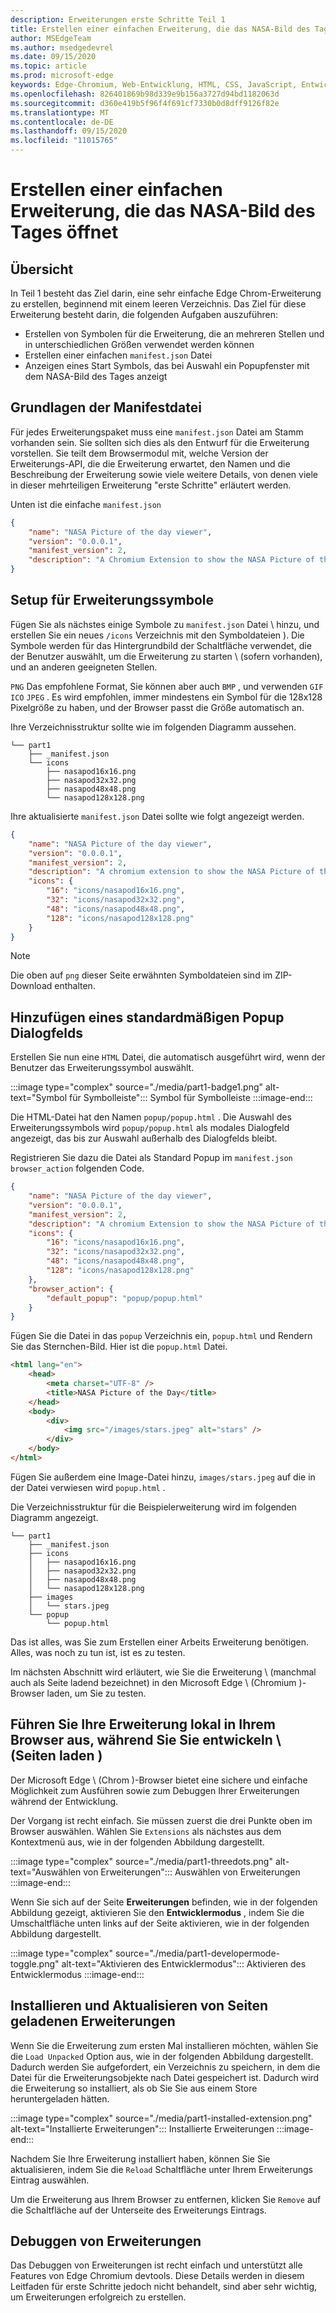 ```yaml
---
description: Erweiterungen erste Schritte Teil 1
title: Erstellen einer einfachen Erweiterung, die das NASA-Bild des Tages öffnet
author: MSEdgeTeam
ms.author: msedgedevrel
ms.date: 09/15/2020
ms.topic: article
ms.prod: microsoft-edge
keywords: Edge-Chromium, Web-Entwicklung, HTML, CSS, JavaScript, Entwickler, Erweiterungen
ms.openlocfilehash: 826401869b98d339e9b156a3727d94bd1182063d
ms.sourcegitcommit: d360e419b5f96f4f691cf7330b0d8dff9126f82e
ms.translationtype: MT
ms.contentlocale: de-DE
ms.lasthandoff: 09/15/2020
ms.locfileid: "11015765"
---
```

# Erstellen einer einfachen Erweiterung, die das NASA-Bild des Tages öffnet 
 
<!--  
[Completed Extension Package Source for This Part][ArchiveExtensionGettingStartedPart1]  
-->  

## Übersicht  

In Teil 1 besteht das Ziel darin, eine sehr einfache Edge Chrom-Erweiterung zu erstellen, beginnend mit einem leeren Verzeichnis.  Das Ziel für diese Erweiterung besteht darin, die folgenden Aufgaben auszuführen:  

*   Erstellen von Symbolen für die Erweiterung, die an mehreren Stellen und in unterschiedlichen Größen verwendet werden können  
*   Erstellen einer einfachen `manifest.json` Datei  
*   Anzeigen eines Start Symbols, das bei Auswahl ein Popupfenster mit dem NASA-Bild des Tages anzeigt  

## Grundlagen der Manifestdatei  

Für jedes Erweiterungspaket muss eine `manifest.json` Datei am Stamm vorhanden sein.  Sie sollten sich dies als den Entwurf für die Erweiterung vorstellen.  Sie teilt dem Browsermodul mit, welche Version der Erweiterungs-API, die die Erweiterung erwartet, den Namen und die Beschreibung der Erweiterung sowie viele weitere Details, von denen viele in dieser mehrteiligen Erweiterung "erste Schritte" erläutert werden.  

Unten ist die einfache  `manifest.json`  

```json
{
    "name": "NASA Picture of the day viewer",
    "version": "0.0.0.1",
    "manifest_version": 2,
    "description": "A Chromium Extension to show the NASA Picture of the Day."
}
```  

## Setup für Erweiterungssymbole  

Fügen Sie als nächstes einige Symbole zu `manifest.json` Datei \ hinzu, und erstellen Sie ein neues `/icons` Verzeichnis mit den Symboldateien \).  Die Symbole werden für das Hintergrundbild der Schaltfläche verwendet, die der Benutzer auswählt, um die Erweiterung zu starten \ (sofern vorhanden), und an anderen geeigneten Stellen.  

`PNG` Das empfohlene Format, Sie können aber auch `BMP` , und verwenden `GIF` `ICO` `JPEG` .  Es wird empfohlen, immer mindestens ein Symbol für die 128x128 Pixelgröße zu haben, und der Browser passt die Größe automatisch an.  

Ihre Verzeichnisstruktur sollte wie im folgenden Diagramm aussehen.  

<!--  
:::image type="complex" source="./media/part1-heirarchy.png" alt-text="Directory Structure":::
   Directory Structure
:::image-end:::
-->  

<!--![Directory Structure][ImagePart1Heirarchy]  -->  

```shell
└── part1
    ├── _manifest.json
    └── icons
        ├── nasapod16x16.png
        ├── nasapod32x32.png
        ├── nasapod48x48.png
        └── nasapod128x128.png
```  

Ihre aktualisierte `manifest.json` Datei sollte wie folgt angezeigt werden.  

```json
{
    "name": "NASA Picture of the day viewer",
    "version": "0.0.0.1",
    "manifest_version": 2,
    "description": "A chromium extension to show the NASA Picture of the Day.",
    "icons": {
        "16": "icons/nasapod16x16.png",
        "32": "icons/nasapod32x32.png",
        "48": "icons/nasapod48x48.png",
        "128": "icons/nasapod128x128.png"
    }
}
```  

> [!NOTE]
> Die oben auf `png` dieser Seite erwähnten Symboldateien sind im ZIP-Download enthalten.  

## Hinzufügen eines standardmäßigen Popup Dialogfelds  

Erstellen Sie nun eine `HTML` Datei, die automatisch ausgeführt wird, wenn der Benutzer das Erweiterungssymbol auswählt.  

:::image type="complex" source="./media/part1-badge1.png" alt-text="Symbol für Symbolleiste":::
   Symbol für Symbolleiste
:::image-end:::

<!--![Toolbar Badge Icon][ImagePart1Badge1]  -->  

Die HTML-Datei hat den Namen `popup/popup.html` .  Die Auswahl des Erweiterungssymbols wird `popup/popup.html` als modales Dialogfeld angezeigt, das bis zur Auswahl außerhalb des Dialogfelds bleibt.  

Registrieren Sie dazu die Datei als Standard Popup im `manifest.json` `browser_action` folgenden Code.  

```json
{
    "name": "NASA Picture of the day viewer",
    "version": "0.0.0.1",
    "manifest_version": 2,
    "description": "A chromium Extension to show the NASA Picture of the Day.",
    "icons": {
        "16": "icons/nasapod16x16.png",
        "32": "icons/nasapod32x32.png",
        "48": "icons/nasapod48x48.png",
        "128": "icons/nasapod128x128.png"
    },
    "browser_action": {
        "default_popup": "popup/popup.html"
    }
}
```  

Fügen Sie die Datei in das `popup` Verzeichnis ein, `popup.html` und Rendern Sie das Sternchen-Bild.  Hier ist die `popup.html` Datei.  

```html
<html lang="en">
    <head>
        <meta charset="UTF-8" />
        <title>NASA Picture of the Day</title>
    </head>
    <body>
        <div>
            <img src="/images/stars.jpeg" alt="stars" />
        </div>
    </body>
</html>
```  

 Fügen Sie außerdem eine Image-Datei hinzu, `images/stars.jpeg` auf die in der Datei verwiesen wird `popup.html` .  

Die Verzeichnisstruktur für die Beispielerweiterung wird im folgenden Diagramm angezeigt.  

<!--  
:::image type="complex" source="./media/part1-heirarchy1.png" alt-text="Directory Structure for Extension":::
   Directory Structure for Extension
:::image-end:::
-->  

<!--![Directory Structure for Extension][ImagePart1Heirarchy1]  -->  

```shell
└── part1
    ├── _manifest.json
    ├── icons
    │   ├── nasapod16x16.png
    │   ├── nasapod32x32.png
    │   ├── nasapod48x48.png
    │   └── nasapod128x128.png
    ├── images
    │   └── stars.jpeg
    └── popup
        └── popup.html
```  

<!--  
> [!NOTE]
> The `images/stars.jpeg` file listed in the previous image is available in the [zip download][ArchiveExtensionGettingStartedPart1].  
-->  

Das ist alles, was Sie zum Erstellen einer Arbeits Erweiterung benötigen.  Alles, was noch zu tun ist, ist es zu testen.  

Im nächsten Abschnitt wird erläutert, wie Sie die Erweiterung \ (manchmal auch als Seite ladend bezeichnet) in den Microsoft Edge \ (Chromium \)-Browser laden, um Sie zu testen.  

## Führen Sie Ihre Erweiterung lokal in Ihrem Browser aus, während Sie Sie entwickeln \ (Seiten laden \)  

Der Microsoft Edge \ (Chrom \)-Browser bietet eine sichere und einfache Möglichkeit zum Ausführen sowie zum Debuggen Ihrer Erweiterungen während der Entwicklung.  

Der Vorgang ist recht einfach.  Sie müssen zuerst die drei Punkte oben im Browser auswählen.  Wählen Sie `Extensions` als nächstes aus dem Kontextmenü aus, wie in der folgenden Abbildung dargestellt.  

:::image type="complex" source="./media/part1-threedots.png" alt-text="Auswählen von Erweiterungen":::
   Auswählen von Erweiterungen
:::image-end:::

<!--![Choose Extensions][ImagePart1Threedots]  -->  

Wenn Sie sich auf der Seite **Erweiterungen** befinden, wie in der folgenden Abbildung gezeigt, aktivieren Sie den **Entwicklermodus** , indem Sie die Umschaltfläche unten links auf der Seite aktivieren, wie in der folgenden Abbildung dargestellt.  

:::image type="complex" source="./media/part1-developermode-toggle.png" alt-text="Aktivieren des Entwicklermodus":::
   Aktivieren des Entwicklermodus
:::image-end:::

<!--![Enable Developer Mode][ImagePart1DevelopermodeToggle]  -->  

## Installieren und Aktualisieren von Seiten geladenen Erweiterungen  

Wenn Sie die Erweiterung zum ersten Mal installieren möchten, wählen Sie die `Load Unpacked` Option aus, wie in der folgenden Abbildung dargestellt.  Dadurch werden Sie aufgefordert, ein Verzeichnis zu speichern, in dem die Datei für die Erweiterungsobjekte nach Datei gespeichert ist.  Dadurch wird die Erweiterung so installiert, als ob Sie Sie aus einem Store heruntergeladen hätten.  

:::image type="complex" source="./media/part1-installed-extension.png" alt-text="Installierte Erweiterungen":::
   Installierte Erweiterungen
:::image-end:::

<!--![Installed Extensions][ImagePart1InstalledExtension]  -->  

Nachdem Sie Ihre Erweiterung installiert haben, können Sie Sie aktualisieren, indem Sie die `Reload` Schaltfläche unter Ihrem Erweiterungs Eintrag auswählen.  

Um die Erweiterung aus Ihrem Browser zu entfernen, klicken Sie `Remove` auf die Schaltfläche auf der Unterseite des Erweiterungs Eintrags.  

## Debuggen von Erweiterungen  

Das Debuggen von Erweiterungen ist recht einfach und unterstützt alle Features von Edge Chromium devtools.  Diese Details werden in diesem Leitfaden für erste Schritte jedoch nicht behandelt, sind aber sehr wichtig, um Erweiterungen erfolgreich zu erstellen.  

<!-- image links -->  

<!--[ImagePart1Heirarchy]: ./media/part1-heirarchy.png "Directory Structure"  -->  
<!--[ImagePart1Badge1]: ./media/part1-badge1.png "Toolbar Badge Icon"  -->  
<!--[ImagePart1Heirarchy1]: ./media/part1-heirarchy1.png "Directory Structure for Extension"  -->  
<!--[ImagePart1Threedots]: ./media/part1-threedots.png "Choose Extensions"  -->  
<!--[ImagePart1DevelopermodeToggle]: ./media/part1-developermode-toggle.png "Enable Developer Mode"  -->  
<!--[ImagePart1InstalledExtension]: ./media/part1-installed-extension.png "Installed Extensions"  -->  

<!-- links -->  

[ArchiveExtensionGettingStartedPart1]: ./extension-source/extension-getting-started-part1.zip "Abgeschlossene Erweiterungspaket Quelle für diesen Teil | Microsoft docs"  
